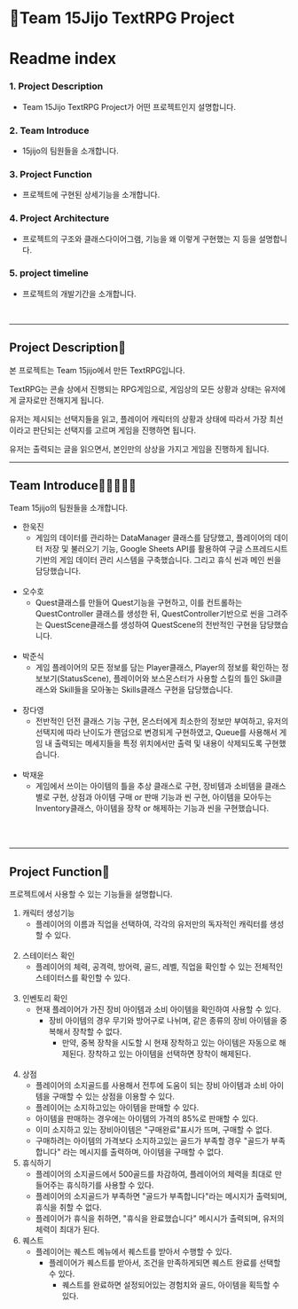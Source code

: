 🎉Team 15Jijo TextRPG Project 
=============
# Readme index

### 1. Project Description 
  * Team 15Jijo TextRPG Project가 어떤 프로젝트인지 설명합니다.
    
### 2. Team Introduce
  * 15jijo의 팀원들을 소개합니다.
    
### 3. Project Function
  * 프로젝트에 구현된 상세기능을 소개합니다.
    
### 4. Project Architecture
  * 프로젝트의 구조와 클래스다이어그램, 기능을 왜 이렇게 구현했는 지 등을 설명합니다.
    
### 5. project timeline
  * 프로젝트의 개발기간을 소개합니다.    
   
<br>
   
   
<hr>


Project Description👀
---------------------------
본 프로젝트는 Team 15jijo에서 만든 TextRPG입니다.  

TextRPG는 콘솔 상에서 진행되는 RPG게임으로, 게임상의 모든 상황과 상태는 유저에게 글자로만 전해지게 됩니다.  

유저는 제시되는 선택지들을 읽고, 플레이어 캐릭터의 상황과 상태에 따라서 가장 최선이라고 판단되는 선택지를 고르며 게임을 진행하면 됩니다.  

유저는 출력되는 글을 읽으면서, 본인만의 상상을 가지고 게임을 진행하게 됩니다.
<br>

<hr>   
   
Team Introduce👩🏼‍🤝‍🧑🏼
----------------------------------

Team 15jijo의 팀원들을 소개합니다.
* 한욱진
   - 게임의 데이터를 관리하는 DataManager 클래스를 담당했고, 플레이어의 데이터 저장 및 불러오기 기능,  Google Sheets API를 활용하여 구글 스프레드시트 기반의 게임 데이터 관리 시스템을 구축했습니다. 그리고 휴식 씬과 메인 씬을 담당했습니다.
  <br>
* 오수호
  - Quest클래스를 만들어 Quest기능을 구현하고, 이를 컨트롤하는 QuestController 클래스를 생성한 뒤, QuestController기반으로 씬을 그려주는 QuestScene클래스를 생성하여 QuestScene의 전반적인 구현을 담당했습니다.
  <br>
* 박준식
  - 게임 플레이어의 모든 정보를 담는 Player클래스, Player의 정보를 확인하는 정보보기(StatusScene), 플레이어와 보스몬스터가 사용할 스킬의 틀인 Skill클래스와 Skill들을 모아놓는 Skills클래스 구현을 담당했습니다.
  <br>
* 장다영
  - 전반적인 던전 클래스 기능 구현, 몬스터에게 최소한의 정보만 부여하고, 유저의 선택지에 따라 난이도가 랜덤으로 변경되게 구현하였고, Queue를 사용해서 게임 내 출력되는 메세지들을 특정 위치에서만 출력 및 내용이 삭제되도록 구현했습니다. 
  <br>
* 박재윤
  - 게임에서 쓰이는 아이템의 틀을 추상 클래스로 구현, 장비템과 소비템을 클래스 별로 구현, 상점과 아이템 구매 or 판매 기능과 씬 구현, 아이템을 모아두는 Inventory클래스, 아이템을 장착 or 해제하는 기능과 씬을 구현했습니다.
<br>
<br>
<hr>   

Project Function🎈
----------------------------------------

프로젝트에서 사용할 수 있는 기능들을 설명합니다.

1. 캐릭터 생성기능
    * 플레이어의 이름과 직업을 선택하여, 각각의 유저만의 독자적인 캐릭터를 생성할 수 있다.
    <br>
2. 스테이터스 확인
   * 플레이어의 체력, 공격력, 방어력, 골드, 레벨, 직업을 확인할 수 있는 전체적인 스테이터스를 확인할 수 있다.
   <br>
3. 인벤토리 확인
   * 현재 플레이어가 가진 장비 아이템과 소비 아이템을 확인하여 사용할 수 있다.
     * 장비 아이템의 경우 무기와 방어구로 나뉘며, 같은 종류의 장비 아이템을 중복해서 장착할 수 없다.
       * 만약, 중복 장착을 시도할 시 현재 장착하고 있는 아이템은 자동으로 해제된다. 장착하고 있는 아이템을 선택하면 장착이 해제된다.
       <br>
4. 상점
   * 플레이어의 소지골드를 사용해서 전투에 도움이 되는 장비 아이템과 소비 아이템을 구매할 수 있는 상점을 이용할 수 있다.
    * 플레이어는 소지하고있는 아이템을 판매할 수 있다.
     * 아이템을 판매하는 경우에는 아이템의 가격의 85%로 판매할 수 있다.
    * 이미 소지하고 있는 장비아이템은 "구매완료"표시가 뜨며, 구매할 수 없다.
     * 구매하려는 아이템의 가격보다 소지하고있는 골드가 부족할 경우 "골드가 부족합니다" 라는 메시지를 출력하며, 아이템을 구매할 수 없다.
       <br>
5. 휴식하기
   * 플레이어의 소지골드에서 500골드를 차감하여, 플레이어의 체력을 최대로 만들어주는 휴식하기를 사용할 수 있다.
    * 플레이어의 소지골드가 부족하면 "골드가 부족합니다"라는 메시지가 출력되며, 휴식을 취할 수 없다.
     * 플레이어가 휴식을 취하면, "휴식을 완료했습니다" 메시시가 출력되며, 유저의 체력이 최대가 된다.
       <br>
6. 퀘스트
   * 플레이어는 퀘스트 메뉴에서 퀘스트를 받아서 수행할 수 있다.
      * 플레이어가 퀘스트를 받아서, 조건을 만족하게되면 퀘스트 완료를 선택할 수 있다.
        * 퀘스트를 완료하면 설정되어있는 경험치와 골드, 아이템을 획득할 수 있다.
